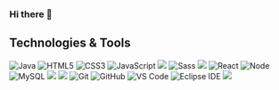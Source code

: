 ### Hi there 👋

<!--
**choiyoungae/choiyoungae** is a ✨ _special_ ✨ repository because its `README.md` (this file) appears on your GitHub profile.

Here are some ideas to get you started:

- 🔭 I’m currently working on ...
- 🌱 I’m currently learning ...
- 👯 I’m looking to collaborate on ...
- 🤔 I’m looking for help with ...
- 💬 Ask me about ...
- 📫 How to reach me: ...
- 😄 Pronouns: ...
- ⚡ Fun fact: ...
-->

## Technologies & Tools

![Java](https://img.shields.io/badge/-java-E34A86?style=flat-square&logo=java)
![HTML5](https://img.shields.io/badge/-HTML5-E34F26?style=flat-square&logo=html5&logoColor=white)
![CSS3](https://img.shields.io/badge/-CSS3-1572B6?style=flat-square&logo=css3)
![JavaScript](https://img.shields.io/badge/-JavaScript-%23F7DF1C?style=flat-square&logo=javascript&color=%23FFCE5A&logoColor=000000)
<img src="https://img.shields.io/badge/typescript-3178C6?style=flat-square&logo=typescript&logoColor=white">
![Sass](https://img.shields.io/badge/-Sass-black?style=flat-square&logo=sass)
<img src="https://img.shields.io/badge/styledcomponents-DB7093?style=flat-square&logo=styledcomponents&logoColor=white">
![React](https://img.shields.io/badge/-React-black?style=flat-square&logo=react)
![Node](https://img.shields.io/badge/-Nodejs-43853d?style=flat-square&logo=Node.js&logoColor=white)
![MySQL](https://img.shields.io/badge/-MySQL-4479A1?style=flat-square&logo=mysql&logoColor=white)
<img src="https://img.shields.io/badge/mongodb-47A248?style=flat-square&logo=mongodb&logoColor=white">
<img src="https://img.shields.io/badge/supabase-3FCF8E?style=flat-square&logo=supabase&logoColor=white">
![Git](https://img.shields.io/badge/-Git-black?style=flat-square&logo=git)
![GitHub](https://img.shields.io/badge/-GitHub-181717?style=flat-square&logo=github)
![VS Code](https://img.shields.io/badge/-VS%20Code-007ACC?style=flat-square&logo=visual-studio-code)
![Eclipse IDE](https://img.shields.io/badge/-EclipseIDE-2C2255?style=flat-square&logo=EclipseIDE)
<img src="https://img.shields.io/badge/intellijidea-000000?style=flat-square&logo=intellijidea&logoColor=white">

<!-- ## This is my Web Portfolio
 [![Netlify](https://img.shields.io/badge/netlify-success-success.svg)](https://youngae-portfolio.netlify.app/) -->

